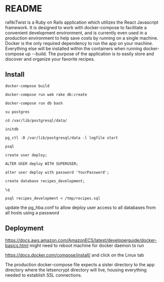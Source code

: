 # README

rafikiTwist is a Ruby on Rails application which utilizes the React Javascript framework. It is designed to work with docker-compose to facilitate a convenient development environment, and is currently even used in a production environment to help save costs by running on a single machine. Docker is the only required dependency to run the app on your machine. Everything else will be installed within the containers when running docker-compose up --build. The purpose of the application is to easily store and discover and organize your favorite recipes.

## Install

`docker-compose build`

`docker-compose run web rake db:create`

`docker-compose run db bash`

`su postgres`

`cd /var/lib/postgresql/data/`

`initdb`

`pg_ctl -D /var/lib/postgresql/data -l logfile start`

`psql`

`create user deploy;`

`ALTER USER deploy WITH SUPERUSER;`

`alter user deploy with password 'YourPassword';`

`create database recipes_development;`

`\q`

`psql recipes_development < /tmp/recipes.sql`

update the pg_hba.conf to allow deploy user access to all databases from all hosts using a password

## Deployment

https://docs.aws.amazon.com/AmazonECS/latest/developerguide/docker-basics.html might need to reboot machine for docker daemon to run

https://docs.docker.com/compose/install/ and click on the Linux tab

The production docker-compose file expects a sister directory to the app directory where the letsencrypt directory will live, housing everything needed to establish SSL connections.
